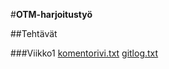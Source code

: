 #**OTM-harjoitustyö**

##Tehtävät

###Viikko1
[komentorivi.txt](https://github.com/mikkolei/otm-harjoitustyo/blob/master/viikko1/komentorivi.txt)
[gitlog.txt](https://github.com/mikkolei/otm-harjoitustyo/blob/master/viikko1/gitlog.txt)
